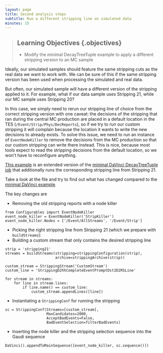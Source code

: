 ```yaml
---
layout: page
title: Second analysis steps
subtitle: Run a different stripping line on simulated data
minutes: 15
---
```

> ## Learning Objectives {.objectives}
>
> * Modify the minimal DecayTreeTuple example to apply a different stripping version to an MC sample

Ideally, our simulated samples should feature the same stripping cuts as the real data we want to work with.
We can be sure of this if the same stripping version has been used when processing the simulated and real data.

But often, our simulated sample will have a different version of the stripping applied to it.
For example, what if our data sample uses Stripping 21, while our MC sample uses Stripping 20?

In this case, we simply need to rerun our stripping line of choice from the correct stripping version with one caveat:
the decisions of the stripping that ran during the central MC production are placed in a default location in the TES (`/Event/Strip/Phys/DecReports`), so if we try to run our custom stripping it will complain because the location it wants to write the new decisions to already exists.
To solve this issue, we need to run an instance of `EventNodeKiller` to remove the decisions from the MC production so that our custom stripping can write there instead.
This is nice, because most tools expect to read the stripping decisions from the default location, so we won't have to reconfigure anything.

[This example](code/14-rerun-stripping/options.py) is an extended version of the [minimal DaVinci DecayTreeTuple job](http://lhcb.github.io/first-analysis-steps/minimal-dv-job.html) that additionally runs the corresponding stripping line from Stripping 21.

Take a look at the file and try to find out what has changed compared to the [minimal DaVinci example](code/09-minimal-dv/ntuple_options.py).

The key changes are

 - Removing the old stripping reports with a node killer

``` {.python}
from Configurables import EventNodeKiller
event_node_killer = EventNodeKiller('StripKiller')
event_node_killer.Nodes = ['/Event/AllStreams', '/Event/Strip']
```

 - Picking the right stripping line from Stripping 21 (which we prepare with `buildStreams`):
 - Building a custom stream that only contains the desired stripping line

``` {.python}
strip = 'stripping21'
streams = buildStreams(stripping=strippingConfiguration(strip),
                       archive=strippingArchive(strip))

custom_stream = StrippingStream('CustomStream')
custom_line = 'StrippingD2hhCompleteEventPromptDst2D2RSLine'

for stream in streams:
    for line in stream.lines:
        if line.name() == custom_line:
            custom_stream.appendLines([line])
```

 - Instantiating a `StrippingConf` for running the stripping

``` {.python}
sc = StrippingConf(Streams=[custom_stream],
                   MaxCandidates=2000,
                   AcceptBadEvents=False,
                   BadEventSelection=filterBadEvents)
```

 - Inserting the node killer and the stripping selection sequence into the Gaudi sequence

``` {.python}
DaVinci().appendToMainSequence([event_node_killer, sc.sequence()])
```

